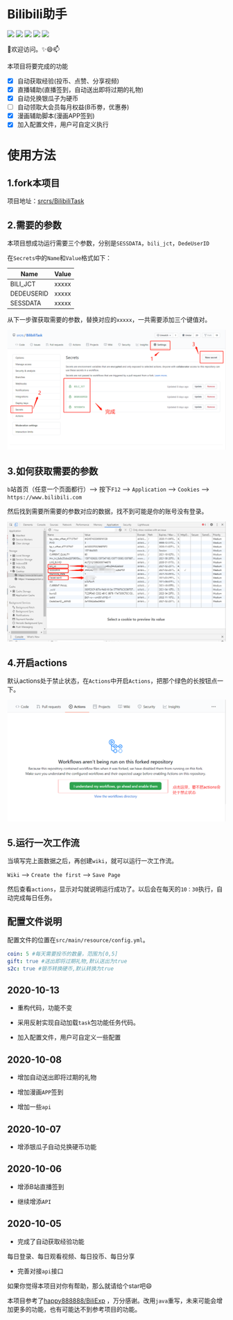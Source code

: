 # Bilibili助手

![](https://img.shields.io/github/issues/srcrs/BilibiliTask?color=green)
![](https://img.shields.io/github/forks/srcrs/BilibiliTask?color=orange)
![](https://img.shields.io/github/stars/srcrs/BilibiliTask?color=yellow)
![](https://img.shields.io/github/license/srcrs/BilibiliTask?color=ff69b4)
![](https://img.shields.io/github/search/srcrs/BilibiliTask/main?color=blue)

👯欢迎访问。✨😄📫

本项目将要完成的功能 

* [x] 自动获取经验(投币、点赞、分享视频) 
* [x] 直播辅助(直播签到，自动送出即将过期的礼物) 
* [x] 自动兑换银瓜子为硬币 
* [ ] 自动领取大会员每月权益(B币劵，优惠券) 
* [x] 漫画辅助脚本(漫画APP签到) 
* [x] 加入配置文件，用户可自定义执行

# 使用方法

## 1.fork本项目

项目地址：[srcrs/BilibiliTask](https://github.com/srcrs/BilibiliTask)

## 2.需要的参数

本项目想成功运行需要三个参数，分别是`SESSDATA`，`bili_jct`，`DedeUserID`

在`Secrets`中的`Name`和`Value`格式如下：

Name | Value
-|-
BILI_JCT | xxxxx
DEDEUSERID | xxxxx
SESSDATA | xxxxx

从下一步骤获取需要的参数，替换对应的`xxxxx`，一共需要添加三个键值对。

![](img/2.png)

## 3.如何获取需要的参数

`b`站首页（任意一个页面都行）--> 按下`F12` --> `Application` --> `Cookies` --> `https://www.bilibili.com`

然后找到需要所需要的参数对应的数据，找不到可能是你的账号没有登录。

![](img/1.png)

## 4.开启actions

默认actions处于禁止状态，在`Actions`中开启`Actions`，把那个绿色的长按钮点一下。

![](img/3.png)

## 5.运行一次工作流

当填写完上面数据之后，再创建`wiki`，就可以运行一次工作流。

`Wiki` --> `Create the first` --> `Save Page`

然后查看`actions`，显示对勾就说明运行成功了。以后会在每天的`10：30`执行，自动完成每日任务。

## 配置文件说明

配置文件的位置在`src/main/resource/config.yml`。

```yml
coin: 5 #每天需要投币的数量，范围为[0,5]
gift: true #送出即将过期礼物,默认送出为true
s2c: true #银币转换硬币,默认转换为true
``` 

## 2020-10-13

+ 重构代码，功能不变

+ 采用反射实现自动加载`task`包功能任务代码。

+ 加入配置文件，用户可自定义一些配置

## 2020-10-08

+ 增加自动送出即将过期的礼物

+ 增加漫画`APP`签到

+ 增加一些`api`

## 2020-10-07

+ 增添银瓜子自动兑换硬币功能

## 2020-10-06

+ 增添B站直播签到

+ 继续增添`API`

## 2020-10-05

+ 完成了自动获取经验功能

每日登录、每日观看视频、每日投币、每日分享

+ 完善对接`api`接口

如果你觉得本项目对你有帮助，那么就请给个star吧😄

本项目参考了[happy888888/BiliExp](https://github.com/happy888888/BiliExp) ，万分感谢。改用`java`重写，未来可能会增加更多的功能，也有可能达不到参考项目的功能。